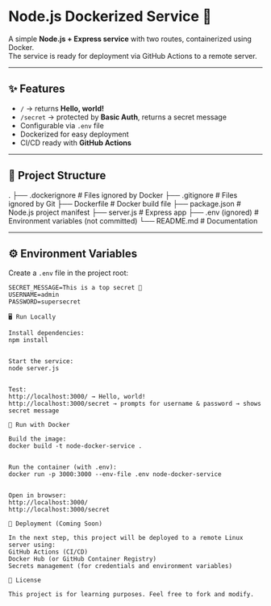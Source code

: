 # Node.js Dockerized Service 🚀

A simple **Node.js + Express service** with two routes, containerized using Docker.  
The service is ready for deployment via GitHub Actions to a remote server.

---

## ✨ Features
- `/` → returns **Hello, world!**
- `/secret` → protected by **Basic Auth**, returns a secret message
- Configurable via `.env` file
- Dockerized for easy deployment
- CI/CD ready with **GitHub Actions**

---

## 📂 Project Structure
.
├── .dockerignore # Files ignored by Docker
├── .gitignore # Files ignored by Git
├── Dockerfile # Docker build file
├── package.json # Node.js project manifest
├── server.js # Express app
├── .env (ignored) # Environment variables (not committed)
└── README.md # Documentation


---

## ⚙️ Environment Variables
Create a `.env` file in the project root:

```env
SECRET_MESSAGE=This is a top secret 🚀
USERNAME=admin
PASSWORD=supersecret

🖥️ Run Locally

Install dependencies:
npm install


Start the service:
node server.js


Test:
http://localhost:3000/ → Hello, world!
http://localhost:3000/secret → prompts for username & password → shows secret message

🐳 Run with Docker

Build the image:
docker build -t node-docker-service .


Run the container (with .env):
docker run -p 3000:3000 --env-file .env node-docker-service


Open in browser:
http://localhost:3000/
http://localhost:3000/secret

🚀 Deployment (Coming Soon)

In the next step, this project will be deployed to a remote Linux server using:
GitHub Actions (CI/CD)
Docker Hub (or GitHub Container Registry)
Secrets management (for credentials and environment variables)

📜 License

This project is for learning purposes. Feel free to fork and modify.

